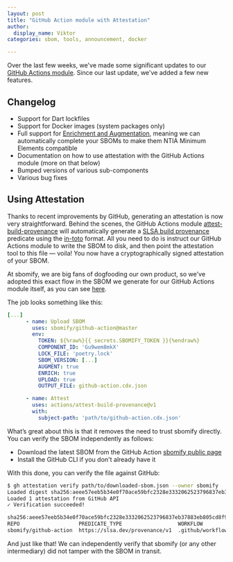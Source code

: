 ```yaml
---
layout: post
title: "GitHub Action module with Attestation"
author:
  display_name: Viktor
categories: sbom, tools, announcement, docker

---
```


Over the last few weeks, we've made some significant updates to our [GitHub Actions module](https://github.com/sbomify/github-action). Since our last update, we've added a few new features.

## Changelog

- Support for Dart lockfiles
- Support for Docker images (system packages only)
- Full support for [Enrichment and Augmentation](https://sbomify.com/features/generate-collaborate-analyze/), meaning we can automatically complete your SBOMs to make them NTIA Minimum Elements compatible
- Documentation on how to use attestation with the GitHub Actions module (more on that below)
- Bumped versions of various sub-components
- Various bug fixes

## Using Attestation

Thanks to recent improvements by GitHub, generating an attestation is now very straightforward. Behind the scenes, the GitHub Actions module [attest-build-provenance](https://github.com/actions/attest-build-provenance) will automatically generate a [SLSA build provenance](https://slsa.dev/spec/v1.0/provenance) predicate using the [in-toto](https://github.com/in-toto/attestation/tree/main/spec/v1) format. All you need to do is instruct our GitHub Actions module to write the SBOM to disk, and then point the attestation tool to this file — voila! You now have a cryptographically signed attestation of your SBOM.

At sbomify, we are big fans of dogfooding our own product, so we've adopted this exact flow in the SBOM we generate for our GitHub Actions module itself, as you can see [here](https://github.com/sbomify/github-action/blob/master/.github/workflows/sbomify.yaml).

The job looks something like this:

```yaml
[...]
      - name: Upload SBOM
        uses: sbomify/github-action@master
        env:
          TOKEN: ${%raw%}{{ secrets.SBOMIFY_TOKEN }}{%endraw%}
          COMPONENT_ID: 'Gu9wem8mkX'
          LOCK_FILE: 'poetry.lock'
          SBOM_VERSION: [...]
          AUGMENT: true
          ENRICH: true
          UPLOAD: true
          OUTPUT_FILE: github-action.cdx.json

      - name: Attest
        uses: actions/attest-build-provenance@v1
        with:
          subject-path: 'path/to/github-action.cdx.json'
```

What’s great about this is that it removes the need to trust sbomify directly. You can verify the SBOM independently as follows:

- Download the latest SBOM from the GitHub Action [sbomify public page](https://app.sbomify.com/component/Gu9wem8mkX)
- Install the GitHub CLI if you don't already have it

With this done, you can verify the file against GitHub:

```bash
$ gh attestation verify path/to/downloaded-sbom.json --owner sbomify
Loaded digest sha256:aeee57eeb5b34e0f70ace59bfc2328e3332062523796837eb37883eb805cd8f9 for file:///path/to/downloaded-sbom.json
Loaded 1 attestation from GitHub API
✓ Verification succeeded!

sha256:aeee57eeb5b34e0f70ace59bfc2328e3332062523796837eb37883eb805cd8f9 was attested by:
REPO                   PREDICATE_TYPE                  WORKFLOW
sbomify/github-action  https://slsa.dev/provenance/v1  .github/workflows/sbomify.yaml@refs/tags/v0.1.1
```

And just like that! We can independently verify that sbomify (or any other intermediary) did not tamper with the SBOM in transit.
